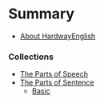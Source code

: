 # Summary

* [About HardwayEnglish](README.md)

### Collections

* [The Parts of Speech](collection-01/README.md)
* [The Parts of Sentence](collection-02/README.md)
	* [Basic](collection-02/01-basic.md)

